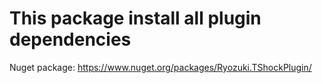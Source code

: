 # This package install all plugin dependencies

Nuget package: https://www.nuget.org/packages/Ryozuki.TShockPlugin/
